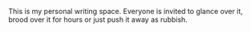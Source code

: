 This is my personal writing space. Everyone is invited to glance over it, brood over it for hours or just push it away as rubbish. 
